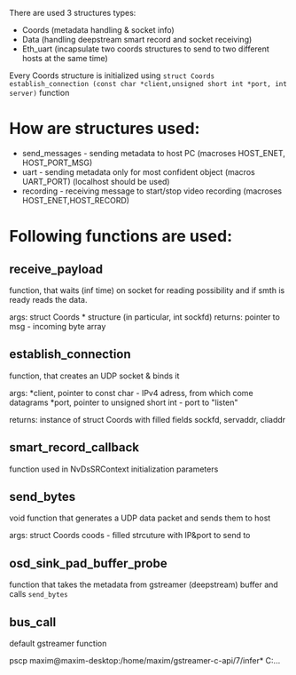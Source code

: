 There are used 3 structures types: 
- Coords (metadata handling & socket info)
- Data (handling deepstream smart record and socket receiving)
- Eth_uart (incapsulate two coords structures to send to two different hosts at the same time)


Every Coords structure is initialized using ```struct Coords establish_connection
(const char *client,unsigned short int *port, int server)``` function

# How are structures used:
- send_messages - sending metadata to host PC (macroses HOST_ENET, HOST_PORT_MSG)
- uart - sending metadata only for most confident object (macros UART_PORT) (localhost should be used)
- recording - receiving message to start/stop video recording (macroses HOST_ENET,HOST_RECORD)

# Following functions are used:
## receive_payload 
function, that waits (inf time) on socket for reading possibility	and if smth is ready reads the data.

args: struct Coords * structure (in particular, int sockfd)
returns: pointer to msg - incoming byte array
  
## establish_connection 
function, that creates an UDP socket & binds it

args: 
		*client, pointer to const char - IPv4 adress, from
				which come datagrams
		*port, pointer to unsigned short int - port to "listen"
		
returns: instance of struct Coords with filled fields 
		sockfd, servaddr, cliaddr
    
## smart_record_callback 
function used in NvDsSRContext initialization parameters
## send_bytes 
void function that generates a UDP data packet and sends them to host

args: struct Coords coods - filled strcuture with IP&port to send to

## osd_sink_pad_buffer_probe 
function that takes the metadata from gstreamer (deepstream) buffer and calls ```send_bytes```

## bus_call 
default gstreamer function


pscp maxim@maxim-desktop:/home/maxim/gstreamer-c-api/7/infer* C:\...

